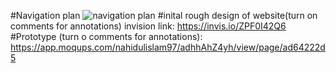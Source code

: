 #Navigation plan 
![navigation plan](https://user-images.githubusercontent.com/25248857/34075010-588c09a2-e2b2-11e7-9048-2f746a645575.png)
#inital rough design of website(turn on comments for annotations) invision link:
https://invis.io/ZPF0I42Q6
#Prototype (turn o comments for annotations): https://app.moqups.com/nahidulislam97/adhhAhZ4yh/view/page/ad64222d5

